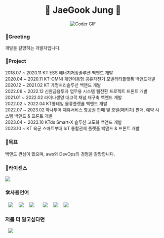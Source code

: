 

<!--
**nforgetgrace/nforgetgrace** is a ✨ _special_ ✨ repository because its `README.md` (this file) appears on your GitHub profile.

Here are some ideas to get you started:

- 🔭 I’m currently working on ...
- 🌱 I’m currently learning ...
- 👯 I’m looking to collaborate on ...
- 🤔 I’m looking for help with ...
- 💬 Ask me about ...
- 📫 How to reach me: ...
- 😄 Pronouns: ...📌
- ⚡ Fun fact: ...
-->

<h1 align="center"> 👋 JaeGook Jung 👋</h1>

<div align="center" dir="auto">
   <img src="https://camo.githubusercontent.com/4a0108f2ec02e917d4a08fc28aeefb4b021cdaa4db70ffc0e08fe98e01ada436/68747470733a2f2f6d656469612e67697068792e636f6d2f6d656469612f6949716d4d3574546a6d704f42396d70626e2f67697068792e676966" alt="Coder GIF" data-canonical-src="https://media.giphy.com/media/iIqmM5tTjmpOB9mpbn/giphy.gif" style="max-width: 100%; display: inline-block;" data-target="animated-image.originalImage"></a>
</div>




<h3>🦢Greeting</h3>
개발을 갈망하는 개발자입니다.


<h3>🌱Project</h3>
2018.07 ~ 2020.11 KT ESS 에너지저장솔루션 백앤드 개발 <br> 
2020.04 ~ 2020.11 KT-OMNI 개인이동형 공유자전거 모빌리티플랫폼 백앤드개발 <br> 
2020.12 ~ 2021.02 KT 가명처리솔루션 백앤드 개발<br> 
2022.06 ~ 2022.12 신한금융투자 업무용 시스템 웹전환 프로젝트 프론트 개발<br> 
2021.01 ~ 2022.02 라이나생명 대고객 채널 재구축 백앤드 개발<br> 
2022.02 ~ 2022.04 KT롱테일 물류플랫폼 백앤드 개발<br> 
2022.07 ~ 2023.02 하나투어 제휴서비스 항공권 판매 및 호텔(패키지) 판매, 예약 시스템 백앤드 & 프론트 개발<br> 
2023.04 ~ 2023.10 KTds Smart-X 솔루션 고도화 백앤드 개발<br> 
2023.10 ~         KT 육군 스마트부대 IoT 통합관제 플랫폼 백앤드 & 프론트 개발<br> 

<h3>🤗목표</h3>
백앤드 관심이 많으며, aws와 DevOps의 경험을 갈망합니다.

<h3>🏁라이센스</h3>
<a href="https://www.credly.com/badges/1976a48e-2c6d-430f-ba2a-cf080462d510">
    <img src="https://img.shields.io/badge/aws-333664?style=flat-square&amp;logo=amazon-aws&amp;logoColor=white" style="max-width: 100%;">
</a>

<h3>🛠사용언어</h3>
<div>
<img src="https://img.shields.io/badge/Java-007396?style=flat-square&logo=Java&logoColor=white" style="height : auto; margin-left : 10px; margin-right : 10px;"/></a>&nbsp;
 <img src="https://img.shields.io/badge/C++-00599C?style=flat-square&amp;logo=C%2B%2B&amp;logoColor=white" style="max-width: 100%;"></a>&nbsp;
<img src="https://img.shields.io/badge/SpringFramework-6DB33F?style=flat-square&logo=Spring&logoColor=white" style="height : auto; margin-left : 10px; margin-right : 10px;"/></a>&nbsp;
<img src="https://img.shields.io/badge/MySQL-4479A1?style=flat-square&logo=MySQL&logoColor=white" style="height : auto; margin-left : 10px; margin-right : 10px;"/></a>&nbsp;
<img src="https://img.shields.io/badge/Javascript-ffb13b?style=flat-square&amp;logo=javascript&amp;logoColor=white" style="max-width: 100%;"></a>&nbsp;
<img src="https://img.shields.io/badge/CSS3-1572B6?style=flat-square&logo=CSS3&logoColor=white" style="height : auto; margin-left : 10px; margin-right : 10px;"/></a>&nbsp;
</div>

<h3>저를 더 알고싶다면</h3>
<a href="https://nforgetgrace@gmail.com">
    <img src="http://img.shields.io/badge/Gmail-EA4335?style=flat&logo=Gmail&logoColor=white&link=https://i987412563i@gmail.com"
        style="height : auto; margin-left : 10px; margin-right : 10px;"/>
</a>



